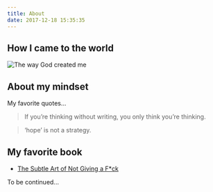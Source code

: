 ```yaml
---
title: About
date: 2017-12-18 15:35:35
---
```


## How I came to the world
![The way God created me](https://i.imgur.com/zAzcxjf.jpg)

## About my mindset

My favorite quotes...

> If you’re thinking without writing, you only think you’re thinking.

> ‘hope’ is not a strategy.

## My favorite book

- [The Subtle Art of Not Giving a F*ck](https://www.amazon.co.jp/dp/0062457713)

To be continued...
